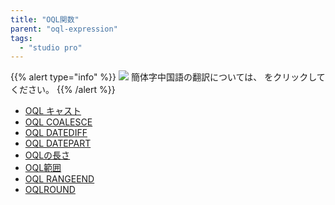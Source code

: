 ```yaml
---
title: "OQL関数"
parent: "oql-expression"
tags:
  - "studio pro"
---
```


{{% alert type="info" %}}
<img src="attachments/chinese-translation/china.png" style="display: inline-block; margin: 0" /> 簡体字中国語の翻訳については、 [<unk> <unk> <unk>](https://cdn.mendix.tencent-cloud.com/documentation/refguide8/oql-functions.pdf) をクリックしてください。
{{% /alert %}}

*   [OQL キャスト](oql-cast)
*   [OQL COALESCE](oql-coalesce)
*   [OQL DATEDIFF](oql-datediff)
*   [OQL DATEPART](oql-datepart)
*   [OQLの長さ](oql-length)
*   [OQL範囲](oql-rangebegin)
*   [OQL RANGEEND](oql-rangeend)
*   [OQLROUND](oql-round)
